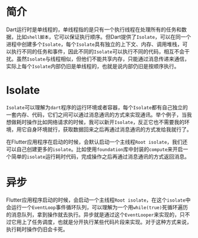 

# 简介

Dart运行时是单线程的，单线程指的是只有一个执行线程在处理所有的任务和数据，比如`shell脚本`，它可以保证执行顺序。但Dart提供了`Isolate`，可以在同一个进程中创建多个`Isolate`，每个`Isolate`具有独立的上下文、内存、调用堆栈，可以执行不同的任务和事件，因此不同的`Isolate`可以执行不同的代码，相互不会干扰。虽然`Isolate`与线程相似，但他们不能共享内存，只能通过消息传递来通信，实际上每个`Isolate`内部仍旧是单线程的，也就是说内部仍旧是按顺序执行。



# Isolate

`Isolate`可以理解为`dart`程序的运行环境或者容器，每个`Isolate`都有自己独立的一套内存、代码，它们之间可以通过消息通讯的方式来实现通讯。举个例子，当我想做耗时操作比如网络请求的时候，我可以新开`Isolate`，反正它也不需要我的环境，用它自身环境就行，获取数据回来之后再通过消息通讯的方式发给我就行了。

在Flutter应用程序在启动的时候，会默认启动一个主线程`Root isolate`，我们还可以自己创建更多的`isolate`。比如使用`foundation`库中封装的`compute`来开启一个简单的`isolate`运行耗时代码，完成操作之后再通过消息通讯的方式返回消息。



# 异步

Flutter应用程序启动的时候，会启动一个主线程`Root isolate`，在这个`isolate`中会运行一个`EventLoop`事件循环队列，可以理解为一个用`while(true)`死循环遍历的消息队列，拿到操作就去执行。异步就是通过这个`EventLooper`来实现的，只不过它用上了任务调度，也就是分开执行某些代码片段来实现。对于这种方式来说，执行耗时操作仍旧会卡死。



